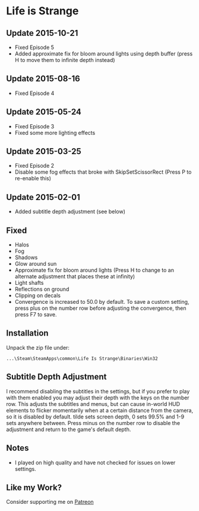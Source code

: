 Life is Strange
===============

Update 2015-10-21
-----------------
- Fixed Episode 5
- Added approximate fix for bloom around lights using depth buffer (press H to
  move them to infinite depth instead)

Update 2015-08-16
-----------------
- Fixed Episode 4

Update 2015-05-24
-----------------
- Fixed Episode 3
- Fixed some more lighting effects

Update 2015-03-25
-----------------
- Fixed Episode 2
- Disable some fog effects that broke with SkipSetScissorRect (Press P to
  re-enable this)

Update 2015-02-01
-----------------
- Added subtitle depth adjustment (see below)

Fixed
-----
- Halos
- Fog
- Shadows
- Glow around sun
- Approximate fix for bloom around lights (Press H to change to an alternate
  adjustment that places these at infinity)
- Light shafts
- Reflections on ground
- Clipping on decals
- Convergence is increased to 50.0 by default. To save a custom setting, press
  plus on the number row before adjusting the convergence, then press F7 to
  save.

Installation
------------
Unpack the zip file under:

    ...\Steam\SteamApps\common\Life Is Strange\Binaries\Win32

Subtitle Depth Adjustment
-------------------------
I recommend disabling the subtitles in the settings, but if you prefer to play
with them enabled you may adjust their depth with the keys on the number row.
This adjusts the subtitles and menus, but can cause in-world HUD elements to
flicker momentarily when at a certain distance from the camera, so it is
disabled by default. tilde sets screen depth, 0 sets 99.5% and 1-9 sets
anywhere between. Press minus on the number row to disable the adjustment and
return to the game's default depth.

Notes
-----
- I played on high quality and have not checked for issues on lower settings.

Like my Work?
-------------
Consider supporting me on [Patreon](https://www.patreon.com/DarkStarSword)

